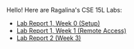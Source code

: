 Hello! Here are Ragalina's CSE 15L Labs:

- [Lab Report 1, Week 0 (Setup)](https://ragalina.github.io/cse15l-lab-reports/lab-report-1-week-0.html)
- [Lab Report 1, Week 1 (Remote Access)](https://ragalina.github.io/cse15l-lab-reports/lab-report-1-week-1.html)
- [Lab Report 2 (Week 3)](https://ragalina.github.io/cse15l-lab-reports/lab-report-2.html)


